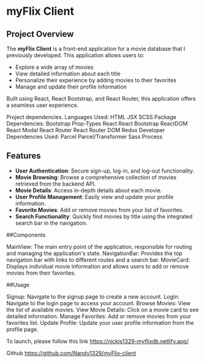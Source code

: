 # myFlix Client

## Project Overview

The **myFlix Client** is a front-end application for a movie database that I previously developed. This application allows users to:
- Explore a wide array of movies
- View detailed information about each title
- Personalize their experience by adding movies to their favorites
- Manage and update their profile information

Built using React, React Bootstrap, and React Router, this application offers a seamless user experience.

Project dependencies. Languages Used: HTML JSX SCSS Package Dependencies: Bootstrap Prop-Types React React Bootstrap ReactDOM React Modal React Router React Router DOM Redux Developer Dependencies Used: Parcel Parcel/Transformer Sass Process
## Features

- **User Authentication**: Secure sign-up, log-in, and log-out functionality.
- **Movie Browsing**: Browse a comprehensive collection of movies retrieved from the backend API.
- **Movie Details**: Access in-depth details about each movie.
- **User Profile Management**: Easily view and update your profile information.
- **Favorite Movies**: Add or remove movies from your list of favorites.
- **Search Functionality**: Quickly find movies by title using the integrated search bar in the navigation.

##Components

MainView: The main entry point of the application, responsible for routing and managing the application's state.
NavigationBar: Provides the top navigation bar with links to different routes and a search bar.
MovieCard: Displays individual movie information and allows users to add or remove movies from their favorites.

##Usage

Signup: Navigate to the signup page to create a new account.
Login: Navigate to the login page to access your account.
Browse Movies: View the list of available movies.
View Movie Details: Click on a movie card to see detailed information.
Manage Favorites: Add or remove movies from your favorites list.
Update Profile: Update your user profile information from the profile page.

To launch, please follow this link https://nickis1329-myflixdb.netlify.app/

Github https://github.com/Nandy1329/myFlix-client

